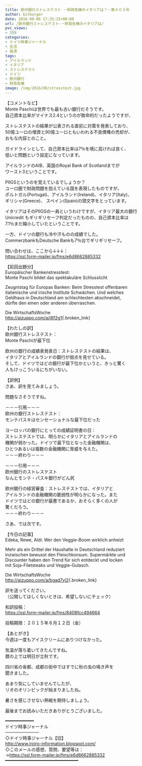 ```yaml
---
title: 欧州銀行ストレステスト －財政危機のイタリアは？－第４０３号
author: bitburger
date: 2016-08-06 17:35:25+00:00
url: /欧州銀行ストレステスト-－財政危機のイタリアは/
pvc_views:
- 359
categories:
- ドイツ時事ジャーナル
- 生活
- 経済
tags:
- アイルランド
- イタリア
- ストレステスト
- ドイツ
- 欧州銀行
- 財政危機
image: /img/2016/08/stresstest.jpg
---
```

【コメントなど】  
Monte Paschiは世界でも最も古い銀行だそうです。  
自己資本比率がマイナス2.4というのが致命的だったようですが、  
  
ストレステストの結果が公表される直前に対策を発表しており、  
50億ユーロの増資と90億ユーロともいわれる不良債権の売却が、  
おもな内容とのこと。  
  
ガイドラインとして、自己資本比率は7％を境に高ければ良く、  
低いと問題という設定になっています。  
  
アイルランドのAIB、英国のRoyal Bank of Scotlandまでが  
ワースト3ということです。  
  
PIIGSというのを覚えているでしょうか？  
ユーロ圏で財政問題を抱えている国を表現したものですが、  
ポルトガル(Portugal)、アイルランド(Ireland)、イタリア(Italy)、  
ギリシャ(Greece)、 スペイン(Spain)の頭文字をとっています。  
  
イタリアはそのPIIGSの一員というわけですが、イタリア最大の銀行  
Unicredit もギリギリセーフ判定だったものの、自己資本比率は  
7.1％まだ縮小していたということです。  
  
一方、ドイツの銀行も冷や汗ものの成績でした。  
CommerzbankもDeutsche Bankも7％台でギリギリセーフ。  
  
  
問い合わせは、ここから↓↓↓：  
<https://ssl.form-mailer.jp/fms/e6d8662885332>  
  
  
【前回出題分】  
Europäischer Bankenstresstest:  
Monte Paschi bildet das spektakuläre Schlusslicht  
  
Zeugnistag für Europas Banken: Beim Stresstest offenbaren  
italienische und irische Institute Schwächen. Und welches  
Geldhaus in Deutschland am schlechtesten abschneidet,  
dürfte den einen oder anderen überraschen.  
  
Die WirtschaftsWoche  
<http://aizuppo.com/a/i6f2g1>{.broken_link}  
  
  
【わたしの訳】  
欧州銀行ストレステスト：  
Monte Paschiが最下位  
  
欧州の銀行の成績表発表日：ストレステストの結果は、  
イタリアとアイルランドの銀行が弱点を見せている。  
そして、ドイツではどの銀行が最下位かというと、きっと驚く  
人もけっこういるにちがいない。  
  
  
【訳例】  
さあ、訳を見てみましょう。  
  
問題なさそうですね。  
  
－－－引用－－－  
欧州の銀行ストレステスト：  
モンテパスキはセンセーショナルな最下位だった  
  
ヨーロッパの銀行にとっての成績証明書の日：  
ストレステストでは、明らかにイタリアとアイルランドの  
機関が弱かった。ドイツで最下位となった金融機関は、  
ひとつあるいは複数の金融機関に脅威を与えた。  
－－－終わり－－－  
  
  
－－－引用－－－  
欧州銀行のストレステスト  
なんとモンテ・パスキ銀行がどん尻  
  
欧州銀行の経営審査：ストレステストでは、イタリアと  
アイルランドの金融機関の脆弱性が明らかになった。また  
ドイツではどの銀行が最悪であるか、おそらく多くの人が  
驚くだろう。  
－－－終わり－－－  
  
  
さあ、では次です。  
  
【今日の記事】  
Edeka, Rewe, Aldi: Wer den Veggie-Boom wirklich anheizt  
  
Mehr als ein Drittel der Haushalte in Deutschland reduziert  
inzwischen bewusst den Fleischkonsum. Supermärkte und  
Discounter haben den Trend für sich entdeckt und locken  
mit Soja-Filetsteaks und Veggie-Gulasch.  
  
Die WirtschaftsWoche  
<http://aizuppo.com/a/bgad7yl2>{.broken_link}  
  
  
訳を送ってください。  
（公開してほしくないときは、希望しないにチェック）  
  
和訳投稿：  
 <https://ssl.form-mailer.jp/fms/8408fcc494664>  
  
投稿期限：２０１５年８月１２日（金）  
  
【あとがき】  
今週は一度もアイスクリームにありつけなかった。  
  
気温が落ち着いてきたんですね。  
暦の上では明日が立秋です。  
  
四川省の省都、成都の街中ではすでに秋の虫の鳴き声を  
聞きました。  
  
あまり気にしていませんでしたが、  
リオのオリンピックが始まりましたね。  
  
暑さを感じさせない熱戦を期待しましょう。  
  
  
最後までお読みいただきありがとうございました。  
  
  
━━━━━━━━━━━  
ドイツ時事ジャーナル  
───────────  
◇ドイツ時事ジャーナル【旧】  
<http://www.iroiro-information.blogspot.com/>  
◇このメールの感想、質問、要望等は：  
-><https://ssl.form-mailer.jp/fms/e6d8662885332>  
━━━━━━━━━━━━━━━━━━━━━━━━━━━━